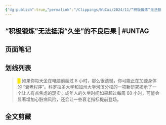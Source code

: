```yaml
---
{"dg-publish":true,"permalink":"/Clippings/WuCai/2024/11/“积极锻炼”无法抵消“久坐”的不良后果  UNTAG-20241126/"}
---
```



## “积极锻炼”无法抵消“久坐”的不良后果 | #UNTAG 

## 页面笔记


## 划线列表
> <font color="#FFE500">█  </font>如果你每天坐在电脑前超过 8 小时，那么很遗憾，你可能正在加速身体的 “衰老程序”。科罗拉多大学和加州大学河滨分校的一项新研究揭示了一个让人有点焦虑的现实：成年人的久坐时间如果超过每周 60 小时，可能会显著增加心脏病风险，还会让一些衰老指标提前登场。


## 全文剪藏

